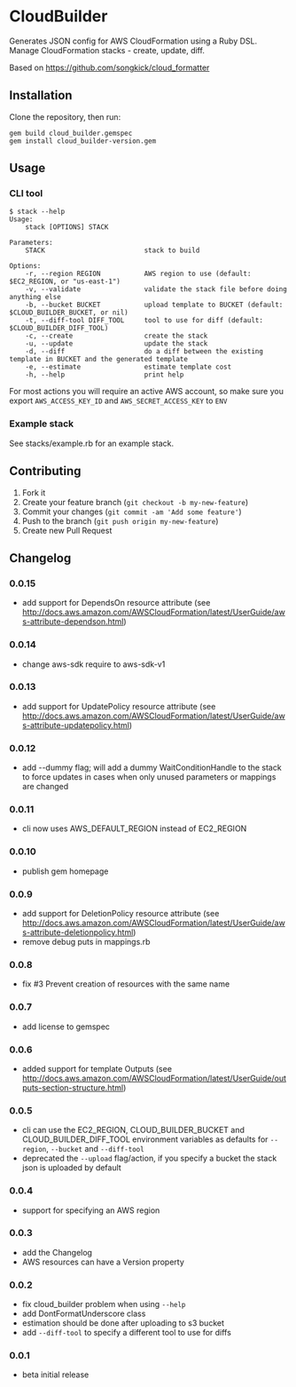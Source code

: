 # CloudBuilder

Generates JSON config for AWS CloudFormation using a Ruby DSL. Manage CloudFormation stacks - create, update, diff.

Based on https://github.com/songkick/cloud_formatter

## Installation

Clone the repository, then run:

    gem build cloud_builder.gemspec
    gem install cloud_builder-version.gem

## Usage

### CLI tool

    $ stack --help
    Usage:
        stack [OPTIONS] STACK

    Parameters:
        STACK                         stack to build

    Options:
        -r, --region REGION           AWS region to use (default: $EC2_REGION, or "us-east-1")
        -v, --validate                validate the stack file before doing anything else
        -b, --bucket BUCKET           upload template to BUCKET (default: $CLOUD_BUILDER_BUCKET, or nil)
        -t, --diff-tool DIFF_TOOL     tool to use for diff (default: $CLOUD_BUILDER_DIFF_TOOL)
        -c, --create                  create the stack
        -u, --update                  update the stack
        -d, --diff                    do a diff between the existing template in BUCKET and the generated template
        -e, --estimate                estimate template cost
        -h, --help                    print help

For most actions you will require an active AWS account, so make sure you export `AWS_ACCESS_KEY_ID` and `AWS_SECRET_ACCESS_KEY` to `ENV`

### Example stack

See stacks/example.rb for an example stack.

## Contributing

1. Fork it
2. Create your feature branch (`git checkout -b my-new-feature`)
3. Commit your changes (`git commit -am 'Add some feature'`)
4. Push to the branch (`git push origin my-new-feature`)
5. Create new Pull Request

## Changelog

### 0.0.15
- add support for DependsOn resource attribute (see http://docs.aws.amazon.com/AWSCloudFormation/latest/UserGuide/aws-attribute-dependson.html)

### 0.0.14
- change aws-sdk require to aws-sdk-v1

### 0.0.13
- add support for UpdatePolicy resource attribute (see http://docs.aws.amazon.com/AWSCloudFormation/latest/UserGuide/aws-attribute-updatepolicy.html)

### 0.0.12
- add --dummy flag; will add a dummy WaitConditionHandle to the stack to force updates in cases when only unused parameters or mappings are changed

### 0.0.11
- cli now uses AWS_DEFAULT_REGION instead of EC2_REGION

### 0.0.10
- publish gem homepage

### 0.0.9
- add support for DeletionPolicy resource attribute (see http://docs.aws.amazon.com/AWSCloudFormation/latest/UserGuide/aws-attribute-deletionpolicy.html)
- remove debug puts in mappings.rb

### 0.0.8
- fix #3 Prevent creation of resources with the same name

### 0.0.7
- add license to gemspec

### 0.0.6
- added support for template Outputs (see http://docs.aws.amazon.com/AWSCloudFormation/latest/UserGuide/outputs-section-structure.html)

### 0.0.5
- cli can use the EC2_REGION, CLOUD_BUILDER_BUCKET and CLOUD_BUILDER_DIFF_TOOL environment variables as defaults for `--region`, `--bucket` and `--diff-tool`
- deprecated the `--upload` flag/action, if you specify a bucket the stack json is uploaded by default

### 0.0.4
- support for specifying an AWS region

### 0.0.3
- add the Changelog
- AWS resources can have a Version property

### 0.0.2
- fix cloud_builder problem when using `--help`
- add DontFormatUnderscore class
- estimation should be done after uploading to s3 bucket
- add `--diff-tool` to specify a different tool to use for diffs

### 0.0.1
- beta initial release
